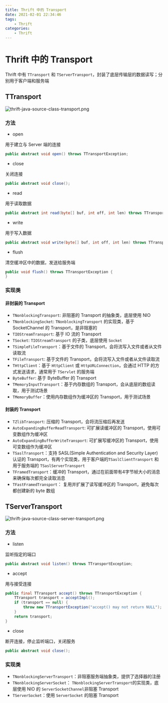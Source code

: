 ```yaml
---
title: Thrift 中的 Transport
date: 2021-02-01 22:34:46
tags:
    - Thrift
categories: 
    - Thrift
---
```


# Thrift 中的 Transport 

Thrift 中有 `TTransport` 和 `TServerTransport`，封装了底层传输层的数据读写；分别用于客户端和服务端

## TTransport

![thrift-java-source-class-transport.png](https://img.hellowood.dev/picture/thrift-java-source-class-transport.png)

### 方法 

- open 

用于建立与 Server 端的连接

```java
public abstract void open() throws TTransportException;
```

- close

关闭连接

```java
public abstract void close();
```

- read

用于读取数据

```java
public abstract int read(byte[] buf, int off, int len) throws TTransportException;
```

- write

用于写入数据

```java
public abstract void write(byte[] buf, int off, int len) throws TTransportException;
```

- flush

清空缓冲区中的数据，发送给服务端

```java
public void flush() throws TTransportException {
}
```

### 实现类

#### 非封装的 Transport 

- `TNonblockingTransport`: 非阻塞的 Transport 的抽象类，底层使用 NIO 
- `TNonblockingSocket`: `TNonblockingTransport` 的实现类，基于 SocketChannel 的 Transport，是非阻塞的
- `TIOStreamTransport`: 基于 IO 流的 Transport 
- `TSocket`: `TIOStreamTransport` 的子类，底层使用 `Socket`
- `TSimpleFileTransport`：基于文件的 Transport，会将流写入文件或者从文件读取流
- `TFileTransport`: 基于文件的 Transport，会将流写入文件或者从文件读取流
- `THttpClient`：基于 `HttpClient` 或 `HttpURLConnection`，会通过 HTTP 的方式发送请求，通常用于 `TServlet` 的服务端
- `ByteBuffer`: 基于 ByteBuffer 的 Transport
- `TMemoryInputTransport`：基于内存数组的 Transport，会从底层的数组读取，用于测试场景
- `TMemoryBuffer`：使用内存数组作为缓冲区的 Transport，用于测试场景

#### 封装的 Transport

- `TZlibTransport`: 压缩的 Transport，会将流压缩后再发送
- `AutoExpandingBufferReadTransport`: 可扩展读缓冲区的 Transport，使用可变数组作为缓冲区
- `AutoExpandingBufferWriteTransport`: 可扩展写缓冲区的 Transport，使用可变数组作为缓冲区
- `TSaslTransport`：支持 SASL(Simple Authentication and Security Layer) 认证的 Transport，有两个实现类，用于客户端的`TSaslClientTransport` 和用于服务端的 `TSaslServerTransport`
- `TFramedTransport`：缓冲的 Transport，通过在前面带有4字节帧大小的消息来确保每次都完全读取消息
- `TFastFramedTransport`： 复用并扩展了读写缓冲区的 Transport，避免每次都创建新的 byte 数组

## TServerTransport

![thrift-java-source-class-server-transport.png](https://img.hellowood.dev/picture/thrift-java-source-class-server-transport.png)

### 方法

- listen

监听指定的端口

```java
public abstract void listen() throws TTransportException;
```

- accept

用与接受连接

```java
public final TTransport accept() throws TTransportException {
    TTransport transport = acceptImpl();
    if (transport == null) {
        throw new TTransportException("accept() may not return NULL");
    }
    return transport;
}
```

- close

断开连接，停止监听端口，关闭服务

```java
public abstract void close();
```

### 实现类

- `TNonblockingServerTransport`：非阻塞服务端抽象类，提供了选择器的注册
- `TNonblockingServerSocket`： `TNonblockingServerTransport`的实现类，底层使用 NIO 的 `ServerSocketChannel`非阻塞 Transport
- `TServerSocket`：使用 `ServerSocket` 的阻塞 Transport